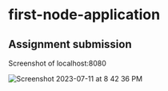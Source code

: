 # first-node-application

## Assignment submission

Screenshot of localhost:8080

![Screenshot 2023-07-11 at 8 42 36 PM](https://github.com/vincent8055/first-node-application/assets/127754761/2f02806d-6df6-4c0b-9394-c74b5915583f)
